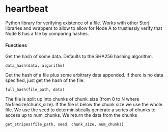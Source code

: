 heartbeat
=========

Python library for verifying existence of a file. Works with other Storj libraries and wrappers to allow to allow for Node A to trustlessly verify that Node B has a file by comparing hashes.

#### Functions

Get the hash of some data. Defaults to the SHA256 hashing algorithm. 

    data_hash(data, algorithm)
    
Get the hash of a file plus some arbitrary data appended. If there is no data specified, just get the hash of the file.

    full_hash(file_path, data)
    
The file is split up into chunks of chunk_size (from 0 to N where N=filesize/chunk_size). If the file is below the chunk size we use the whole file. We use the seed to deterministically generate a series of chunks to access up to num_chunks. We return the data from the chunks

    get_stripes(file_path, seed, chunk_size, num_chunks)
     

